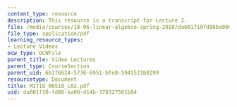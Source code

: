 ```yaml
---
content_type: resource
description: This resource is a transcript for Lecture 2.
file: /media/courses/18-06-linear-algebra-spring-2010/da601f10fd86ba00d14b378327561b84_MIT18_06S10_L02.pdf
file_type: application/pdf
learning_resource_types:
- Lecture Videos
ocw_type: OCWFile
parent_title: Video Lectures
parent_type: CourseSection
parent_uid: 6b1f6624-5736-6951-bfe8-5945521b0299
resourcetype: Document
title: MIT18_06S10_L02.pdf
uid: da601f10-fd86-ba00-d14b-378327561b84
---
```

